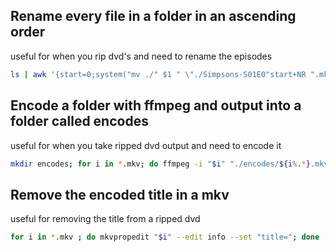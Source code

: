 
## Rename every file in a folder in an ascending order
useful for when you rip dvd's and need to rename the episodes

```bash
ls | awk '{start=0;system("mv ./" $1 " \"./Simpsons-S01E0"start+NR ".mkv\"")}'
```

## Encode a folder with ffmpeg and output into a folder called encodes
useful for when you take ripped dvd output and need to encode it
```bash
mkdir encodes; for i in *.mkv; do ffmpeg -i "$i" "./encodes/${i%.*}.mkv"; echo done
```

## Remove the encoded title in a mkv
useful for removing the title from a ripped dvd
```bash
for i in *.mkv ; do mkvpropedit "$i" --edit info --set "title="; done
```
